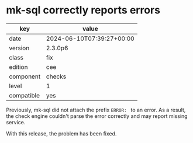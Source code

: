 [//]: # (werk v2)
# mk-sql correctly reports errors

key        | value
---------- | ---
date       | 2024-06-10T07:39:27+00:00
version    | 2.3.0p6
class      | fix
edition    | cee
component  | checks
level      | 1
compatible | yes

Previously, mk-sql did not attach the prefix `ERROR: ` 
to an error. As a result, the check engine couldn't 
parse the error correctly and may report missing service.

With this release, the problem has been fixed.

